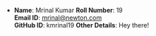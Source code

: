 - **Name**: Mrinal Kumar
  **Roll Number**: 19  
  **Email ID**: mrinal@newton.com  
  **GitHub ID**: kmrinal19 
  **Other Details**: Hey there!

